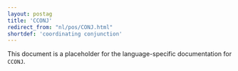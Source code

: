 ```yaml
---
layout: postag
title: 'CCONJ'
redirect_from: "nl/pos/CONJ.html"
shortdef: 'coordinating conjunction'
---
```


This document is a placeholder for the language-specific documentation
for `CCONJ`.
